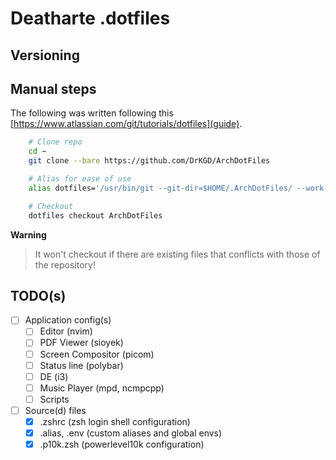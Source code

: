 # Deatharte .dotfiles

## Versioning

## Manual steps 
The following was written following this [https://www.atlassian.com/git/tutorials/dotfiles](guide).
```bash
	# Clone repo
	cd ~
	git clone --bare https://github.com/DrKGD/ArchDotFiles 

	# Alias for ease of use
	alias dotfiles='/usr/bin/git --git-dir=$HOME/.ArchDotFiles/ --work-tree=$HOME'

	# Checkout
	dotfiles checkout ArchDotFiles
```

**Warning**
> It won't checkout if there are existing files that conflicts with those of the repository!

## TODO(s)
- [ ] Application config(s)
	- [ ] Editor (nvim)
	- [ ] PDF Viewer (sioyek)
	- [ ] Screen Compositor (picom)
	- [ ] Status line (polybar)
	- [ ] DE (i3)
	- [ ] Music Player (mpd, ncmpcpp)
	- [ ] Scripts
- [ ] Source(d) files
	- [x] .zshrc (zsh login shell configuration)
	- [x] .alias, .env (custom aliases and global envs)
	- [x] .p10k.zsh (powerlevel10k configuration)
